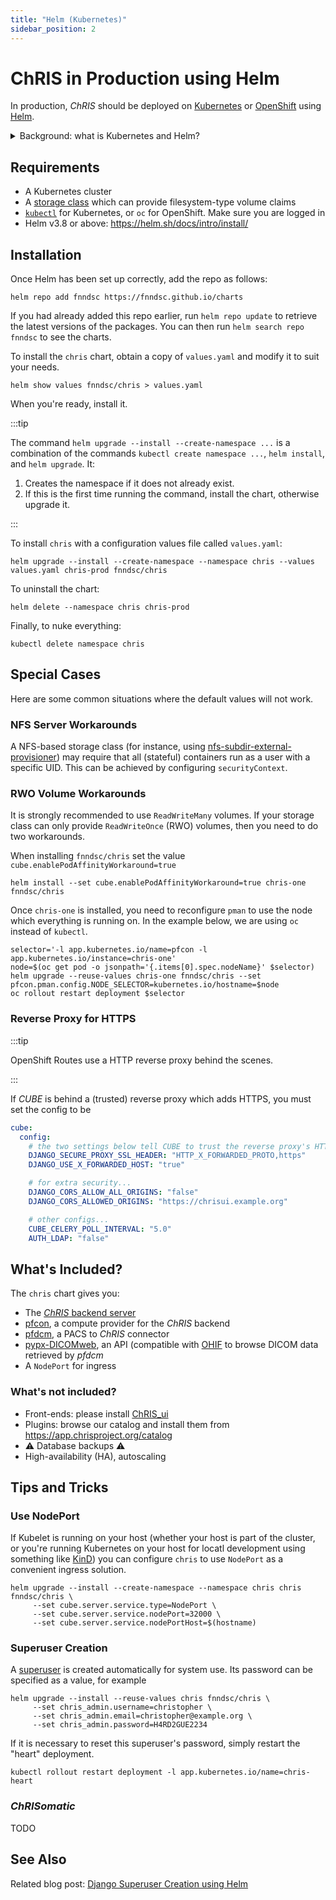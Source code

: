 ```yaml
---
title: "Helm (Kubernetes)"
sidebar_position: 2
---
```


# ChRIS in Production using Helm

In production, _ChRIS_ should be deployed on [Kubernetes](https://kubernetes.io)
or [OpenShift](https://www.redhat.com/en/technologies/cloud-computing/openshift)
using [Helm](https://helm.sh/).

<details>
<summary>Background: what is Kubernetes and Helm?</summary>
<p>
Kubernetes coordinates how containers run on a cluster of computers working together.
Even in the case of a single-machine <em>ChRIS</em> deployment, using Kubernetes is
still recommended for production because it is a standard solution for container management.
</p>
<p>
Helm is often described as a package manager for Kubernetes. It uses templates from
third-party repositories to create Kubernetes resources, such as services and deployments.
</p>
</details>

## Requirements

- A Kubernetes cluster
- A [storage class](https://kubernetes.io/docs/concepts/storage/storage-classes/) which can provide
  filesystem-type volume claims
- [`kubectl`](https://kubernetes.io/docs/reference/kubectl/) for Kubernetes, or
  `oc` for OpenShift. Make sure you are logged in
- Helm v3.8 or above: https://helm.sh/docs/intro/install/

## Installation

Once Helm has been set up correctly, add the repo as follows:

```shell
helm repo add fnndsc https://fnndsc.github.io/charts
```

If you had already added this repo earlier, run `helm repo update` to retrieve
the latest versions of the packages. You can then run `helm search repo fnndsc` to see the charts.

To install the `chris` chart, obtain a copy of `values.yaml` and modify it to suit your needs.

```shell
helm show values fnndsc/chris > values.yaml
```

When you're ready, install it.

:::tip

The command `helm upgrade --install --create-namespace ...` is a combination of the commands
`kubectl create namespace ...`, `helm install`, and `helm upgrade`. It:

1. Creates the namespace if it does not already exist.
2. If this is the first time running the command, install the chart, otherwise upgrade it.

:::

To install `chris` with a configuration values file called `values.yaml`:

```shell
helm upgrade --install --create-namespace --namespace chris --values values.yaml chris-prod fnndsc/chris
```

To uninstall the chart:

```shell
helm delete --namespace chris chris-prod
```

Finally, to nuke everything:

```shell
kubectl delete namespace chris
```

## Special Cases

Here are some common situations where the default values will not work.

### NFS Server Workarounds

A NFS-based storage class (for instance, using [nfs-subdir-external-provisioner](https://github.com/kubernetes-sigs/nfs-subdir-external-provisioner))
may require that all (stateful) containers run as a user with a specific UID. This can be achieved by configuring `securityContext`.

### RWO Volume Workarounds

It is strongly recommended to use `ReadWriteMany` volumes. If your storage class can only provide
`ReadWriteOnce` (RWO) volumes, then you need to do two workarounds.

When installing `fnndsc/chris` set the value `cube.enablePodAffinityWorkaround=true`

```shell
helm install --set cube.enablePodAffinityWorkaround=true chris-one fnndsc/chris
```

Once `chris-one` is installed, you need to reconfigure `pman` to use the node which
everything is running on. In the example below, we are using `oc` instead of `kubectl`.

```shell
selector='-l app.kubernetes.io/name=pfcon -l app.kubernetes.io/instance=chris-one'
node=$(oc get pod -o jsonpath='{.items[0].spec.nodeName}' $selector)
helm upgrade --reuse-values chris-one fnndsc/chris --set pfcon.pman.config.NODE_SELECTOR=kubernetes.io/hostname=$node
oc rollout restart deployment $selector
```

### Reverse Proxy for HTTPS

:::tip

OpenShift Routes use a HTTP reverse proxy behind the scenes.

:::

If _CUBE_ is behind a (trusted) reverse proxy which adds HTTPS, you must set the config to be

```yaml
cube:
  config:
    # the two settings below tell CUBE to trust the reverse proxy's HTTPS headers
    DJANGO_SECURE_PROXY_SSL_HEADER: "HTTP_X_FORWARDED_PROTO,https"
    DJANGO_USE_X_FORWARDED_HOST: "true"

    # for extra security...
    DJANGO_CORS_ALLOW_ALL_ORIGINS: "false"
    DJANGO_CORS_ALLOWED_ORIGINS: "https://chrisui.example.org"

    # other configs...
    CUBE_CELERY_POLL_INTERVAL: "5.0"
    AUTH_LDAP: "false"
```

## What's Included?

The `chris` chart gives you:

- The [_ChRIS_ backend server](https://github.com/FNNDSC/ChRIS_ultron_backEnd)
- [pfcon](https://github.com/FNNDSC/pfcon), a compute provider for the _ChRIS_ backend
- [pfdcm](https://github.com/FNNDSC/pfdcm), a PACS to _ChRIS_ connector
- [pypx-DICOMweb](https://github.com/FNNDSC/pypx-rs/tree/master/pypx-DICOMweb), an API (compatible with [OHIF](https://ohif.org/) to browse DICOM data retrieved by _pfdcm_
- A `NodePort` for ingress

### What's not included?

- Front-ends: please install [ChRIS_ui](https://github.com/FNNDSC/ChRIS_ui)
- Plugins: browse our catalog and install them from https://app.chrisproject.org/catalog
- :warning: Database backups :warning:
- High-availability (HA), autoscaling

## Tips and Tricks

### Use NodePort

If Kubelet is running on your host (whether your host is part of the cluster, or you're running
Kubernetes on your host for locatl development using something like [KinD](https://kind.sigs.k8s.io/))
you can configure `chris` to use `NodePort` as a convenient ingress solution.

```shell
helm upgrade --install --create-namespace --namespace chris chris fnndsc/chris \
     --set cube.server.service.type=NodePort \
     --set cube.server.service.nodePort=32000 \
     --set cube.server.service.nodePortHost=$(hostname)
```

### Superuser Creation

A [superuser](../glossary.md#Superuser) is created automatically for system use.
Its password can be specified as a value, for example

```shell
helm upgrade --install --reuse-values chris fnndsc/chris \
     --set chris_admin.username=christopher \
     --set chris_admin.email=christopher@example.org \
     --set chris_admin.password=H4RD2GUE2234
```

If it is necessary to reset this superuser's password, simply restart the "heart" deployment.

```shell
kubectl rollout restart deployment -l app.kubernetes.io/name=chris-heart
```

### _ChRISomatic_

TODO

## See Also

Related blog post: [Django Superuser Creation using Helm](/blog/2023/10/06/django-superuser-helm)
